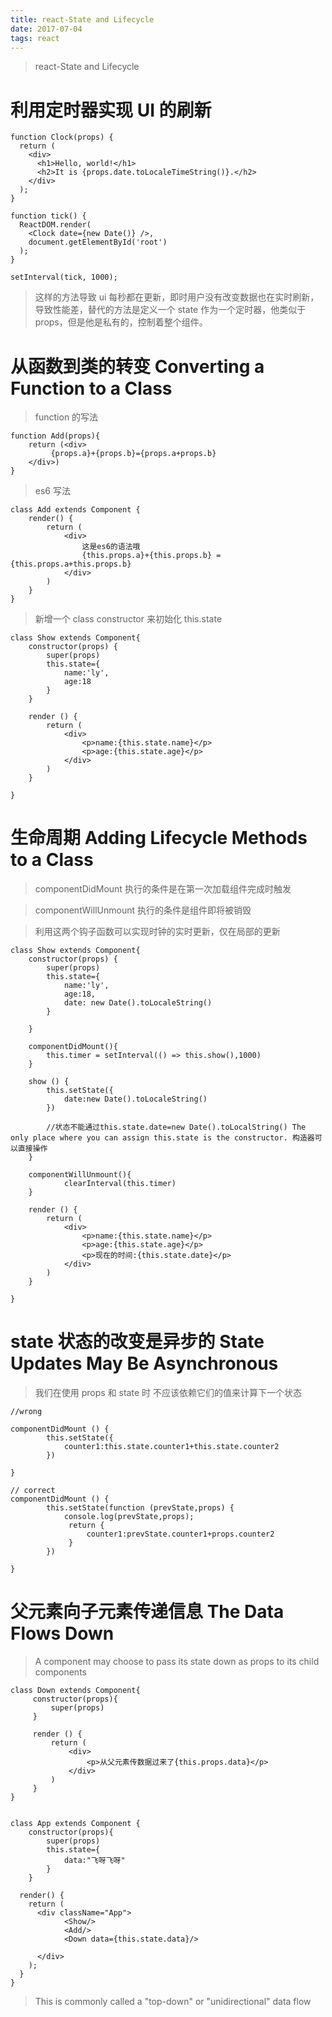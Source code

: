 ```yaml
---
title: react-State and Lifecycle
date: 2017-07-04
tags: react
---
```


> react-State and Lifecycle

<!-- more --> 

# 利用定时器实现 UI 的刷新

```
function Clock(props) {
  return (
    <div>
      <h1>Hello, world!</h1>
      <h2>It is {props.date.toLocaleTimeString()}.</h2>
    </div>
  );
}

function tick() {
  ReactDOM.render(
    <Clock date={new Date()} />,
    document.getElementById('root')
  );
}

setInterval(tick, 1000);
```

> 这样的方法导致 ui 每秒都在更新，即时用户没有改变数据也在实时刷新，导致性能差，替代的方法是定义一个 state 作为一个定时器，他类似于 props，但是他是私有的，控制着整个组件。

# 从函数到类的转变 Converting a Function to a Class

> function 的写法

```
function Add(props){
    return (<div>
         {props.a}+{props.b}={props.a+props.b}
    </div>)
}
```

> es6 写法

```
class Add extends Component {
    render() {
        return (
            <div>
                这是es6的语法哦
                {this.props.a}+{this.props.b} = {this.props.a+this.props.b}
            </div>
        )
    }
}
```

> 新增一个 class constructor 来初始化 this.state

```
class Show extends Component{
    constructor(props) {
        super(props)
        this.state={
            name:'ly',
            age:18
        }
    }

    render () {
        return (
            <div>
                <p>name:{this.state.name}</p>
                <p>age:{this.state.age}</p>
            </div>
        )
    }

}
```

# 生命周期 Adding Lifecycle Methods to a Class

> componentDidMount 执行的条件是在第一次加载组件完成时触发

> componentWillUnmount 执行的条件是组件即将被销毁

> 利用这两个钩子函数可以实现时钟的实时更新，仅在局部的更新

```
class Show extends Component{
    constructor(props) {
        super(props)
        this.state={
            name:'ly',
            age:18,
            date: new Date().toLocaleString()
        }

    }

    componentDidMount(){
        this.timer = setInterval(() => this.show(),1000)
    }

    show () {
        this.setState({
            date:new Date().toLocaleString()
        })

        //状态不能通过this.state.date=new Date().toLocalString() The only place where you can assign this.state is the constructor. 构造器可以直接操作
    }

    componentWillUnmount(){
            clearInterval(this.timer)
    }

    render () {
        return (
            <div>
                <p>name:{this.state.name}</p>
                <p>age:{this.state.age}</p>
                <p>现在的时间:{this.state.date}</p>
            </div>
        )
    }

}
```

# state 状态的改变是异步的 State Updates May Be Asynchronous

> 我们在使用 props 和 state 时 不应该依赖它们的值来计算下一个状态

```
//wrong

componentDidMount () {
        this.setState({
            counter1:this.state.counter1+this.state.counter2
        })

}

// correct
componentDidMount () {
        this.setState(function (prevState,props) {
            console.log(prevState,props);
             return {
                 counter1:prevState.counter1+props.counter2
             }
        })

}
```

# 父元素向子元素传递信息 The Data Flows Down

> A component may choose to pass its state down as props to its child components

```
class Down extends Component{
     constructor(props){
         super(props)
     }

     render () {
         return (
             <div>
                 <p>从父元素传数据过来了{this.props.data}</p>
             </div>
         )
     }
}


class App extends Component {
    constructor(props){
        super(props)
        this.state={
            data:"飞呀飞呀"
        }
    }

  render() {
    return (
      <div className="App">
            <Show/>
            <Add/>
            <Down data={this.state.data}/>

      </div>
    );
  }
}
```

> This is commonly called a "top-down" or "unidirectional" data flow
